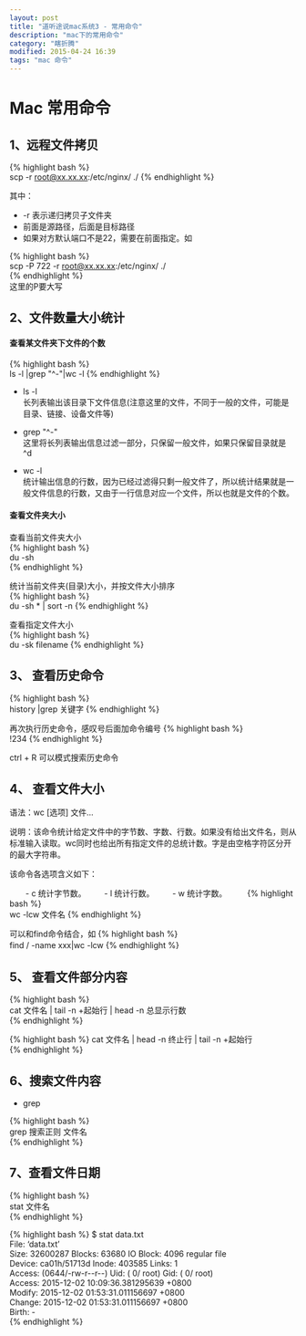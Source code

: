 ```yaml
---
layout: post
title: "道听途说mac系统3 - 常用命令"
description: "mac下的常用命令"
category: "瞎折腾"
modified: 2015-04-24 16:39
tags: "mac 命令"
---
```


# Mac 常用命令  

## 1、远程文件拷贝

{% highlight bash %}  
   scp -r root@xx.xx.xx:/etc/nginx/ ./
{% endhighlight  %} 

其中：
  
* -r 表示递归拷贝子文件夹
* 前面是源路径，后面是目标路径
* 如果对方默认端口不是22，需要在前面指定。如

{% highlight bash %}   
   scp -P 722 -r root@xx.xx.xx:/etc/nginx/ ./  
{% endhighlight  %}    
这里的P要大写

   
## 2、文件数量大小统计

#### 查看某文件夹下文件的个数
{% highlight bash %}  
ls -l |grep "^-"|wc -l 
{% endhighlight  %} 

* ls -l  
长列表输出该目录下文件信息(注意这里的文件，不同于一般的文件，可能是目录、链接、设备文件等)

* grep "^-"  
这里将长列表输出信息过滤一部分，只保留一般文件，如果只保留目录就是 ^d

* wc -l  
统计输出信息的行数，因为已经过滤得只剩一般文件了，所以统计结果就是一般文件信息的行数，又由于一行信息对应一个文件，所以也就是文件的个数。 

 

#### 查看文件夹大小
查看当前文件夹大小  
{% highlight bash %}  
 du -sh  
{% endhighlight  %} 

统计当前文件夹(目录)大小，并按文件大小排序  
{% highlight bash %}  
du -sh * | sort -n 
{% endhighlight  %} 

查看指定文件大小   
{% highlight bash %}  
du -sk filename 
{% endhighlight  %} 

## 3、 查看历史命令
{% highlight bash %}  
 history |grep 关键字
{% endhighlight  %} 

再次执行历史命令，感叹号后面加命令编号
{% highlight bash %}  
 !234
{% endhighlight  %} 

ctrl + R 可以模式搜索历史命令

## 4、 查看文件大小
语法：wc [选项] 文件…

说明：该命令统计给定文件中的字节数、字数、行数。如果没有给出文件名，则从标准输入读取。wc同时也给出所有指定文件的总统计数。字是由空格字符区分开的最大字符串。

该命令各选项含义如下：

　　- c 统计字节数。
　　- l 统计行数。
　　- w 统计字数。
　　
{% highlight bash %}  
 wc -lcw 文件名
{% endhighlight  %} 　　

可以和find命令结合，如
{% highlight bash %}  
 find / -name xxx|wc -lcw
{% endhighlight  %} 　

## 5、 查看文件部分内容
{% highlight bash %}   
   cat 文件名 | tail -n +起始行 | head -n 总显示行数  
{% endhighlight  %} 
 
{% highlight bash %} 
   cat 文件名 | head -n 终止行 | tail -n +起始行  
{% endhighlight  %} 

## 6、搜索文件内容

* grep 

{% highlight bash %}   
   grep 搜索正则  文件名  
{% endhighlight  %}  

## 7、查看文件日期

{% highlight bash %}   
   stat 文件名  
{% endhighlight  %}  

{% highlight bash %} 
$ stat data.txt  
  File: ‘data.txt’  
  Size: 32600287        Blocks: 63680      IO Block: 4096   regular file  
Device: ca01h/51713d    Inode: 403585      Links: 1  
Access: (0644/-rw-r--r--)  Uid: (    0/    root)   Gid: (    0/    root)  
Access: 2015-12-02 10:09:36.381295639 +0800  
Modify: 2015-12-02 01:53:31.011156697 +0800  
Change: 2015-12-02 01:53:31.011156697 +0800  
 Birth: -  
 {% endhighlight %} 

